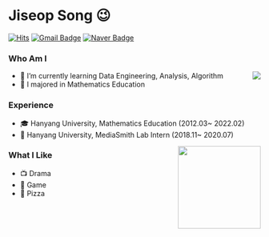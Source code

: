 # Jiseop Song 😉
[![Hits](https://hits.seeyoufarm.com/api/count/incr/badge.svg?url=https%3A%2F%2Fgithub.com%2Fhaesoo9410&count_bg=%23EB8B10&title_bg=%23684327&icon=&icon_color=%23E7E7E7&title=VISIT&edge_flat=false)](https://github.com/Bigdata92)
[![Gmail Badge](https://img.shields.io/badge/Gmail-D14836?style=flat&logo=Gmail&logoColor=white)](mailto:wltkqdl@gmail.com)
[![Naver Badge](https://img.shields.io/badge/Tech%20Blog-555263?style=flat&logoColor=white)](https://blog.naver.com/doctor_song)


### Who Am I

<img align='right' src="http://mazassumnida.wtf/api/v2/generate_badge?boj=wltkqdl">

- 🌱 I’m currently learning Data Engineering, Analysis, Algorithm
- 🥇 I majored in Mathematics Education



### Experience
- 🎓 Hanyang University, Mathematics Education (2012.03~ 2022.02)
- 💊 Hanyang University, MediaSmith Lab Intern (2018.11~ 2020.07)

<img align='right' src="https://github-readme-stats.vercel.app/api?username=Bigdata92" height="165">

### What I Like

- 📺 Drama
- 🔵 Game
- 🍕 Pizza



